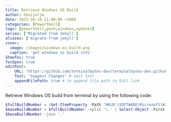 ```yaml
---
title: Retrieve Windows OS Build
author: danijeljw
date: 2023-10-18 11:00:00 +1000
categories: [PowerShell]
tags: [powershell,posh,windows,updates]
series: ['Migrated from Jekyll']
aliases: ['migrate-from-jekyll']
cover:
  image: /images/windows-os-build.png
  caption: 'get windows os build info'
ShowToc: true
TocOpen: true
editPost:
    URL: "https://github.com/terminalbytes-dev/terminalbytes-dev.github.io/tree/main/content"
    Text: 'Suggest Changes' # edit text
    appendFilePath: true # to append file path to Edit link
---
```


Retrieve Windows OS build from terminal by using the following code:

```powershell
$fullBuildNumber = (Get-ItemProperty -Path "HKLM:\SOFTWARE\Microsoft\Windows NT\CurrentVersion" -Name BuildLabEx).BuildLabEx
$baseBuildNumber = $fullBuildNumber -split '\.' | Select-Object -First 2
$baseBuildNumber -join '.'
```
